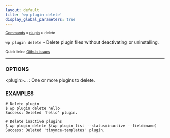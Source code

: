 ```yaml
---
layout: default
title: 'wp plugin delete'
display_global_parameters: true
---
```


<small>[Commands](/commands/) &raquo; [plugin](/commands/plugin/) &raquo; delete</small>

`wp plugin delete` - Delete plugin files without deactivating or uninstalling.

<small>Quick links: <a href="https://github.com/wp-cli/wp-cli/issues?q=is%3Aopen+label%3Acommand%3Aplugin-delete+sort%3Aupdated-desc">Github issues</a></small>

<hr />

### OPTIONS

&lt;plugin&gt;...
: One or more plugins to delete.

### EXAMPLES

    # Delete plugin
    $ wp plugin delete hello
    Success: Deleted 'hello' plugin.

    # Delete inactive plugins
    $ wp plugin delete $(wp plugin list --status=inactive --field=name)
    Success: Deleted 'tinymce-templates' plugin.




